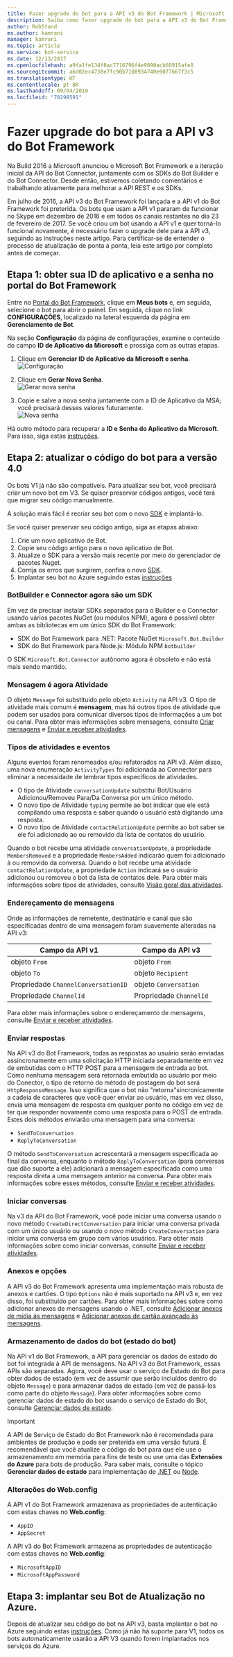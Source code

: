 ```yaml
---
title: Fazer upgrade do bot para a API v3 do Bot Framework | Microsoft Docs
description: Saiba como fazer upgrade do bot para a API v3 do Bot Framework.
author: RobStand
ms.author: kamrani
manager: kamrani
ms.topic: article
ms.service: bot-service
ms.date: 12/13/2017
ms.openlocfilehash: a9fa1fe134f8ac7716796f4e9090acb60915afe8
ms.sourcegitcommit: a6d02ec4738e7fc90b7108934740e9077667f3c5
ms.translationtype: HT
ms.contentlocale: pt-BR
ms.lasthandoff: 09/04/2019
ms.locfileid: "70298591"
---
```

# <a name="upgrade-your-bot-to-bot-framework-api-v3"></a>Fazer upgrade do bot para a API v3 do Bot Framework

Na Build 2016 a Microsoft anunciou o Microsoft Bot Framework e a iteração inicial da API do Bot Connector, juntamente com os SDKs do Bot Builder e do Bot Connector. Desde então, estivemos coletando comentários e trabalhando ativamente para melhorar a API REST e os SDKs.

Em julho de 2016, a API v3 do Bot Framework foi lançada e a API v1 do Bot Framework foi preterida. Os bots que usam a API v1 pararam de funcionar no Skype em dezembro de 2016 e em todos os canais restantes no dia 23 de fevereiro de 2017. Se você criou um bot usando a API v1 e quer torná-lo funcional novamente, é necessário fazer o upgrade dele para a API v3, seguindo as instruções neste artigo. Para certificar-se de entender o processo de atualização de ponta a ponta, leia este artigo por completo antes de começar. 

## <a name="step-1-get-your-app-id-and-password-from-the-bot-framework-portal"></a>Etapa 1: obter sua ID de aplicativo e a senha no portal do Bot Framework

Entre no [Portal do Bot Framework](https://dev.botframework.com/), clique em **Meus bots** e, em seguida, selecione o bot para abrir o painel. Em seguida, clique no link **CONFIGURAÇÕES**, localizado na lateral esquerda da página em **Gerenciamento de Bot**. 

Na seção **Configuração** da página de configurações, examine o conteúdo do campo **ID de Aplicativo da Microsoft** e prossiga com as outras etapas.

<!-- TODO: Remove this 
### Case 1: App ID field is already populated

If the **App ID** field is already populated, complete these steps:
-->

1. Clique em **Gerenciar ID de Aplicativo da Microsoft e senha**.  
![Configuração](./media/upgrade/manage-app-id.png)

2. Clique em **Gerar Nova Senha**.  
![Gerar nova senha](./media/upgrade/generate-new-password.png)

3. Copie e salve a nova senha juntamente com a ID de Aplicativo da MSA; você precisará desses valores futuramente.  
![Nova senha](./media/upgrade/new-password-generated.png)

Há outro método para recuperar a **ID e Senha do Aplicativo da Microsoft**. Para isso, siga estas [instruções](https://blog.botframework.com/2018/07/03/find-your-azure-bots-appid-and-appsecret/).

<!-- TODO: These steps are no longer valid. AppID will always be generated, confirmed with Support Engineers
### Case 2: App ID field is empty

If the **App ID** field is empty, complete these steps:

1. Click **Create Microsoft App ID and password**.  
   ![Create App ID and password](~/media/upgrade/generate-appid-and-password.png)
   > [!IMPORTANT]
   > Do not select the **Version 3.0** radio button yet. You will do this later, after you have [updated your bot code](#update-code).</div>

2. Click **Generate a password to continue**.  
   ![Generate app password](~/media/upgrade/generate-a-password-to-continue.png)

3. Copy and save the new password along with the MSA App Id; you will need these values in the future.  
   ![New password](~/media/upgrade/new-password-generated.png)

4. Click **Finish and go back to Bot Framework**.  
   ![Finish and go back to Portal](~/media/upgrade/finish-and-go-back-to-bot-framework.png)

5. Back on the bot settings page in the Bot Framework Portal, scroll to the bottom of the page and click **Save changes**.  
   ![Save changes](~/media/upgrade/save-changes.png)
-->

## <a id="update-code"></a> Etapa 2: atualizar o código do bot para a versão 4.0

Os bots V1 já não são compatíveis. Para atualizar seu bot, você precisará criar um novo bot em V3. Se quiser preservar códigos antigos, você terá que migrar seu código manualmente.

A solução mais fácil é recriar seu bot com o novo [SDK](https://docs.microsoft.com/azure/bot-service/?view=azure-bot-service-4.0) e implantá-lo. 

Se você quiser preservar seu código antigo, siga as etapas abaixo:

1. Crie um novo aplicativo de Bot.
2. Copie seu código antigo para o novo aplicativo de Bot.
3. Atualize o SDK para a versão mais recente por meio do gerenciador de pacotes Nuget.
4. Corrija os erros que surgirem, confira o novo [SDK](https://docs.microsoft.com/azure/bot-service/?view=azure-bot-service-4.0).
5. Implantar seu bot no Azure seguindo estas [instruções](https://docs.microsoft.com/azure/bot-service/bot-builder-howto-deploy-azure?view=azure-bot-service-4.0)

<!-- TODO: Remove outdated code 
To update your bot code to version 3.0, complete these steps:

1. Update to the latest version of the [Bot Framework SDK](https://github.com/Microsoft/BotBuilder) for your bot's language.
2. Update your code to apply the necessary changes, according the guidance below.
3. Use the [Bot Framework Emulator](~/bot-service-debug-emulator.md) to test your bot locally and then in the cloud.

The following sections describe the key differences between API v1 and API v3. After you have updated your code to API v3, you can finish the upgrade process by [updating your bot settings](#step-3) in the Bot Framework Portal.
-->

### <a name="botbuilder-and-connector-are-now-one-sdk"></a>BotBuilder e Connector agora são um SDK

Em vez de precisar instalar SDKs separados para o Builder e o Connector usando vários pacotes NuGet (ou módulos NPM), agora é possível obter ambas as bibliotecas em um único SDK do Bot Framework:

- SDK do Bot Framework para .NET: Pacote NuGet `Microsoft.Bot.Builder`
- SDK do Bot Framework para Node.js: Módulo NPM `botbuilder`

O SDK `Microsoft.Bot.Connector` autônomo agora é obsoleto e não está mais sendo mantido.

### <a name="message-is-now-activity"></a>Mensagem é agora Atividade

O objeto `Message` foi substituído pelo objeto `Activity` na API v3. O tipo de atividade mais comum é **mensagem**, mas há outros tipos de atividade que podem ser usados para comunicar diversos tipos de informações a um bot ou canal. Para obter mais informações sobre mensagens, consulte [Criar mensagens](~/dotnet/bot-builder-dotnet-create-messages.md) e [Enviar e receber atividades](~/dotnet/bot-builder-dotnet-connector.md).

### <a name="activity-types--events"></a>Tipos de atividades e eventos

Alguns eventos foram renomeados e/ou refatorados na API v3. Além disso, uma nova enumeração `ActivityTypes` foi adicionada ao Connector para eliminar a necessidade de lembrar tipos específicos de atividades.

- O tipo de Atividade `conversationUpdate` substitui Bot/Usuário Adicionou/Removeu Para/Da Conversa por um único método.
- O novo tipo de Atividade `typing` permite ao bot indicar que ele está compilando uma resposta e saber quando o usuário está digitando uma resposta.
- O novo tipo de Atividade `contactRelationUpdate` permite ao bot saber se ele foi adicionado ao ou removido da lista de contatos do usuário.

Quando o bot recebe uma atividade `conversationUpdate`, a propriedade `MembersRemoved` e a propriedade `MembersAdded` indicarão quem foi adicionado à ou removido da conversa. Quando o bot recebe uma atividade `contactRelationUpdate`, a propriedade `Action` indicará se o usuário adicionou ou removeu o bot da lista de contatos dele. Para obter mais informações sobre tipos de atividades, consulte [Visão geral das atividades](~/dotnet/bot-builder-dotnet-activities.md).

### <a name="addressing-messages"></a>Endereçamento de mensagens

Onde as informações de remetente, destinatário e canal que são especificadas dentro de uma mensagem foram suavemente alteradas na API v3:

|Campo da API v1 | Campo da API v3|
|--------|--------|
| objeto `From` | objeto `From` |
| objeto `To` | objeto `Recipient` |
| Propriedade `ChannelConversationID` | objeto `Conversation`|
| Propriedade `ChannelId` | Propriedade `ChannelId` |

Para obter mais informações sobre o endereçamento de mensagens, consulte [Enviar e receber atividades](~/dotnet/bot-builder-dotnet-connector.md).

### <a name="sending-replies"></a>Enviar respostas

Na API v3 do Bot Framework, todas as respostas ao usuário serão enviadas assincronamente em uma solicitação HTTP iniciada separadamente em vez de embutidas com o HTTP POST para a mensagem de entrada ao bot. Como nenhuma mensagem será retornada embutida ao usuário por meio do Conector, o tipo de retorno do método de postagem do bot será `HttpResponseMessage`. Isso significa que o bot não "retorna"sincronicamente a cadeia de caracteres que você quer enviar ao usuário, mas em vez disso, envia uma mensagem de resposta em qualquer ponto no código em vez de ter que responder novamente como uma resposta para o POST de entrada. Estes dois métodos enviarão uma mensagem para uma conversa:

- `SendToConversation`
- `ReplyToConversation`

O método `SendToConversation` acrescentará a mensagem especificada ao final da conversa, enquanto o método `ReplyToConversation` (para conversas que dão suporte a ele) adicionará a mensagem especificada como uma resposta direta a uma mensagem anterior na conversa. Para obter mais informações sobre esses métodos, consulte [Enviar e receber atividades](~/dotnet/bot-builder-dotnet-connector.md).

### <a name="starting-conversations"></a>Iniciar conversas

Na v3 da API do Bot Framework, você pode iniciar uma conversa usando o novo método `CreateDirectConversation` para iniciar uma conversa privada com um único usuário ou usando o novo método `CreateConversation` para iniciar uma conversa em grupo com vários usuários. Para obter mais informações sobre como iniciar conversas, consulte [Enviar e receber atividades](~/dotnet/bot-builder-dotnet-connector.md#start-a-conversation).

### <a name="attachments-and-options"></a>Anexos e opções

A API v3 do Bot Framework apresenta uma implementação mais robusta de anexos e cartões. O tipo `Options` não é mais suportado na API v3 e, em vez disso, foi substituído por cartões. Para obter mais informações sobre como adicionar anexos de mensagens usando o .NET, consulte [Adicionar anexos de mídia às mensagens](~/dotnet/bot-builder-dotnet-add-media-attachments.md) e [Adicionar anexos de cartão avançado às mensagens](~/dotnet/bot-builder-dotnet-add-rich-card-attachments.md).

### <a name="bot-data-storage-bot-state"></a>Armazenamento de dados do bot (estado do bot)

Na API v1 do Bot Framework, a API para gerenciar os dados de estado do bot foi integrada à API de mensagens. Na API v3 do Bot Framework, essas APIs são separadas. Agora, você deve usar o serviço de Estado do Bot para obter dados de estado (em vez de assumir que serão incluídos dentro do objeto `Message`) e para armazenar dados de estado (em vez de passá-los como parte do objeto `Message`). Para obter informações sobre como gerenciar dados de estado do bot usando o serviço de Estado do Bot, consulte [Gerenciar dados de estado](~/dotnet/bot-builder-dotnet-state.md).

> [!IMPORTANT]
> A API de Serviço de Estado do Bot Framework não é recomendada para ambientes de produção e pode ser preterida em uma versão futura. É recomendável que você atualize o código do bot para que ele use o armazenamento em memória para fins de teste ou use uma das **Extensões do Azure** para bots de produção. Para saber mais, consulte o tópico **Gerenciar dados de estado** para implementação de [.NET](~/dotnet/bot-builder-dotnet-state.md) ou [Node](~/nodejs/bot-builder-nodejs-state.md).

### <a name="webconfig-changes"></a>Alterações do Web.config

A API v1 do Bot Framework armazenava as propriedades de autenticação com estas chaves no **Web.config**:

- `AppID`
- `AppSecret`

A API v3 do Bot Framework armazena as propriedades de autenticação com estas chaves no **Web.config**:

- `MicrosoftAppID`
- `MicrosoftAppPassword`

## <a id="step-3"></a> Etapa 3: implantar seu Bot de Atualização no Azure.

Depois de atualizar seu código do bot na API v3, basta implantar o bot no Azure seguindo estas [instruções](https://docs.microsoft.com/azure/bot-service/bot-builder-howto-deploy-azure?view=azure-bot-service-4.0). Como já não há suporte para V1, todos os bots automaticamente usarão a API V3 quando forem implantados nos serviços do Azure.

<!-- TODO: Documentation set for removal 
1. Sign in to the [Bot Framework Portal](https://dev.botframework.com/).

2. Click **My bots** and select your bot to open its dashboard. 

3. Click the **SETTINGS** link that is located near the top-right corner of the page. 

4. Under **Version 3.0** within the **Configuration** section, paste your bot's endpoint into the **Messaging endpoint** field.  
![Version 3 configuration](~/media/upgrade/paste-new-v3-enpoint-url.png)

5. Select the **Version 3.0** radio button.  
![Select version 3.0](~/media/upgrade/switch-to-v3-endpoint.png)

6. Scroll to the bottom of the page and click **Save changes**.  
![Save changes](~/media/upgrade/save-changes.png)
-->